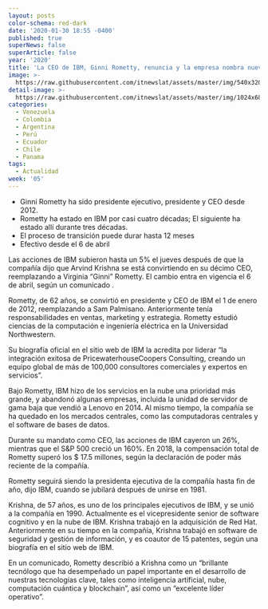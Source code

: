 ```yaml
---
layout: posts
color-schema: red-dark
date: '2020-01-30 18:55 -0400'
published: true
superNews: false
superArticle: false
year: '2020'
title: 'La CEO de IBM, Ginni Rometty, renuncia y la empresa nombra nuevo CEO'
image: >-
  https://raw.githubusercontent.com/itnewslat/assets/master/img/540x320/CEO-IBM-p.jpg
detail-image: >-
  https://raw.githubusercontent.com/itnewslat/assets/master/img/1024x680/CEO-IBM-g.jpg
categories:
  - Venezuela
  - Colombia
  - Argentina
  - Perú
  - Ecuador
  - Chile
  - Panama
tags:
  - Actualidad
week: '05'
---
```

- Ginni Rometty ha sido presidente ejecutivo, presidente y CEO desde 2012.
- Rometty ha estado en IBM por casi cuatro décadas; El siguiente ha estado allí durante tres décadas.
- El proceso de transición puede durar hasta 12 meses
- Efectivo desde el 6 de abril
 
Las acciones de IBM subieron hasta un 5% el jueves después de que la compañía dijo que Arvind Krishna se está convirtiendo en su décimo CEO, reemplazando a Virginia “Ginni” Rometty. El cambio entra en vigencia el 6 de abril, según un comunicado .

Rometty, de 62 años, se convirtió en presidente y CEO de IBM el 1 de enero de 2012, reemplazando a Sam Palmisano. Anteriormente tenía responsabilidades en ventas, marketing y estrategia. Rometty estudió ciencias de la computación e ingeniería eléctrica en la Universidad Northwestern.

Su biografía oficial en el sitio web de IBM la acredita por liderar “la integración exitosa de PricewaterhouseCoopers Consulting, creando un equipo global de más de 100,000 consultores comerciales y expertos en servicios”.

Bajo Rometty, IBM hizo de los servicios en la nube una prioridad más grande, y abandonó algunas empresas, incluida la unidad de servidor de gama baja que vendió a Lenovo en 2014. Al mismo tiempo, la compañía se ha quedado en los mercados centrales, como las computadoras centrales y el software de bases de datos.

Durante su mandato como CEO, las acciones de IBM cayeron un 26%, mientras que el S&P 500 creció un 160%. En 2018, la compensación total de Rometty superó los $ 17.5 millones, según la declaración de poder más reciente de la compañía.

Rometty seguirá siendo la presidenta ejecutiva de la compañía hasta fin de año, dijo IBM, cuando se jubilará después de unirse en 1981.

Krishna, de 57 años, es uno de los principales ejecutivos de IBM, y se unió a la compañía en 1990. Actualmente es el vicepresidente senior de software cognitivo y en la nube de IBM. Krishna trabajó en la adquisición de Red Hat. Anteriormente en su tiempo en la compañía, Krishna trabajó en software de seguridad y gestión de información, y es coautor de 15 patentes, según una biografía en el sitio web de IBM.

En un comunicado, Rometty describió a Krishna como un “brillante tecnólogo que ha desempeñado un papel importante en el desarrollo de nuestras tecnologías clave, tales como inteligencia artificial, nube, computación cuántica y blockchain”, así como un “excelente líder operativo”. 